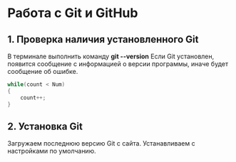 # Работа с Git и GitHub #

## 1. Проверка наличия установленного Git 
В терминале выполнить команду **git --version**
Если Git установлен, появится сообщение с информацией о версии программы, иначе будет сообщение об ошибке.

```C++
while(count < Num)
{
    count++;
}
```

## 2. Установка Git 
Загружаем последнюю версию Git с сайта.
Устанавливаем с настройками по умолчанию.